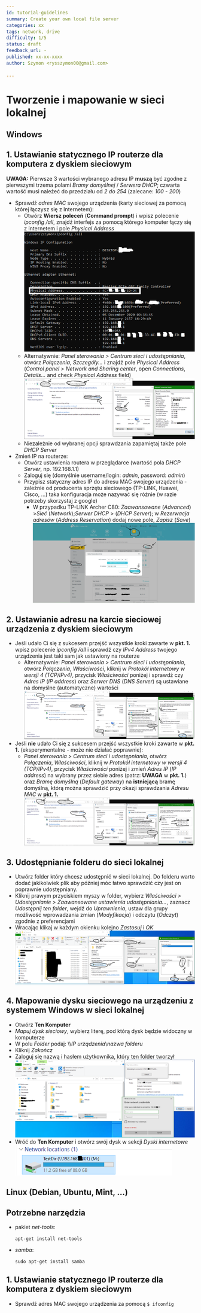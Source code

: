 ```yaml
---
id: tutorial-guidelines
summary: Create your own local file server
categories: xx
tags: network, drive
difficulty: 1/5
status: draft
feedback_url: -
published: xx-xx-xxxx
author: Szymon <rysszymon00@gmail.com>

---
```


# Tworzenie i mapowanie  w sieci lokalnej

## __Windows__

## 1. Ustawianie statycznego IP routerze dla komputera z dyskiem sieciowym
__UWAGA:__ Pierwsze 3 wartości wybranego adresu IP __muszą__ być zgodne z pierwszymi trzema polami _Bramy domyślnej_ / _Serwera DHCP_; czwarta wartość musi należeć do przedziału od _2 do 254_ (zalecane: _100 - 200_)
* Sprawdź _adres MAC_ swojego urządzenia (karty sieciowej za pomocą której łączysz się z Internetem): 
    * Otwórz __Wiersz poleceń__ (__Command prompt__) i wpisz polecenie _ipconfig /all_, znajdź interfejs za pomocą którego komputer łączy się z internetem i pole _Physical Address_ <br/>
    ![ipconfig_screenshot](IMG/edited_get_mac_address_using_ipconfig.png)
    * Alternatywnie: _Panel sterowania > Centrum sieci i udostępniania_, otwórz _Połączenia_, _Szczegóły..._ i znajdź pole _Physical Address_ (_Control panel > Network and Sharing center_, open _Connections_, _Details..._ and check _Physical Address_ field) <br/>
    ![MacGUI_screenshot](IMG/edited_get_mac_address_using_GUI.png)
    * Niezależnie od wybranej opcji sprawdzania zapamiętaj także pole _DHCP Server_
* Zmień IP na routerze:
    * Otwórz ustawienia routera w przeglądarce (wartość pola _DHCP Server_, np. 192.168.1.1)
    * Zaloguj się (domyślnie username/login: _admin_, password: _admin_)
    * Przypisz statyczny adres IP do adresu MAC swojego urządzenia -
    zależnie od producenta sprzętu sieciowego (TP-LINK, Huawei, Cisco, ...) taka konfiguracja może nazywać się różnie (w razie potrzeby skorzystaj z google)
        * W przypadku TP-LINK Archer C80: _Zaawansowane_ (_Advanced_) >_Sieć_ (_Network_);_Serwer DHCP_ > (_DHCP Server_); w _Rezerwacja adresów_ (_Address Reservation_) dodaj nowe pole, _Zapisz_ (_Save_) <br/>
        ![ArcherConfig_screenshot](IMG/edited_set_static_IP_on_archer_c80.png)

## 2. Ustawianie adresu na karcie sieciowej urządzenia z dyskiem sieciowym
* Jeśli udało Ci się z sukcesem przejść wszystkie kroki zawarte w __pkt. 1.__ wpisz polecenie _ipconfig /all_ i sprawdź czy _IPv4 Address_ twojego urządzenia jest taki sam jak ustawiony na routerze
    * Alternatywnie: _Panel sterowania > Centrum sieci i udostępniania_, otwórz _Połączenia_, _Właściwości_, kliknij w _Protokół internetowy w wersji 4 (TCP/IPv4)_, przycisk _Właściwości_ poniżej i sprawdż czy _Adres IP_ (_IP address_) oraz _Serwer DNS_ (_DNS Server_) są ustawiane na domyślne (automatyczne) wartości <br/>
    ![ArcherConfig_screenshot](IMG/edited_check_network_card.png)
* Jeśli __nie__ udało Ci się z sukcesem przejść wszystkie kroki zawarte w __pkt. 1.__ (eksperymentalne - może nie działać poprawnie):
    * _Panel sterowania > Centrum sieci i udostępniania_, otwórz _Połączenia_, _Właściwości_, kliknij w _Protokół internetowy w wersji 4 (TCP/IPv4)_, przycisk _Właściwości_ poniżej i zmień _Adres IP_ (_IP address_) na wybrany przez siebie adres (patrz: __UWAGA__ w __pkt. 1.__) oraz _Bramę domyślną_ (_Default gateway_) na __istniejącą__ bramę domyślną, którą można sprawdzić przy okazji sprawdzania _Adresu MAC_ w __pkt. 1.__ <br/>
    ![ArcherConfig_screenshot](IMG/edited_change_network_card_properties_GUI.png)

## 3. Udostępnianie folderu do sieci lokalnej
* Utwórz folder który chcesz udostępnić w sieci lokalnej. Do folderu warto dodać jakikolwiek plik aby później móc łatwo sprawdzić czy jest on poprawnie udostępniany.
* Kliknij prawym przyciskiem myszy w folder, wybierz _Właściwości > Udostępnianie > Zaawansowane ustawienia udostępniania..._, zaznacz _Udostępnij ten folder_, wejdź do _Uprawnienia_, ustaw dla grupy możliwość wprowadzania zmian (_Modyfikacja_) i odczytu (_Odczyt_) zgodnie z preferencjami
* Wracając klikaj w każdym okienku kolejno _Zastosuj_ i _OK_ <br/>
![ArcherConfig_screenshot](IMG/edited_share_directory_windows.png)


## 4. Mapowanie dysku sieciowego na urządzeniu z systemem Windows w sieci lokalnej
* Otwórz __Ten Komputer__
* _Mapuj dysk sieciowy_, wybierz literę, pod którą dysk będzie widoczny w komputerze
* W polu _Folder_ podaj: \\\\_IP urządzenia_\\_nazwa folderu_
* Kliknij _Zakończ_
* Zaloguj się nazwą i hasłem użytkownika, który ten folder tworzył <br/>
![ArcherConfig_screenshot](IMG/edited_map_network_drive_windows.png)
* Wróć do __Ten Komputer__ i otwórz swój dysk w sekcji _Dyski internetowe_ <br/>
![ArcherConfig_screenshot](IMG/edited_mapped_dir_windows.png)


## __Linux (Debian, Ubuntu, Mint, ...)__

## Potrzebne narzędzia
* pakiet _net-tools_: 
    ```
    apt-get install net-tools
    ``` 
* _samba_:
    ``` 
    sudo apt-get install samba
    ```

## 1. Ustawianie statycznego IP routerze dla komputera z dyskiem sieciowym
* Sprawdź adres MAC swojego urządzenia za pomocą `$ ifconfig`
